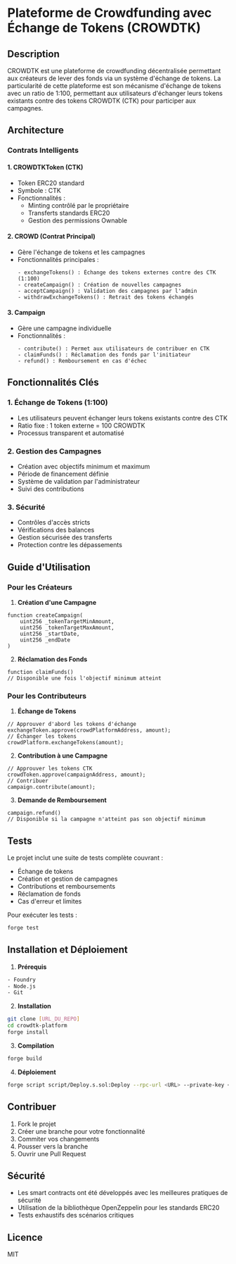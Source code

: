 # Plateforme de Crowdfunding avec Échange de Tokens (CROWDTK)

## Description

CROWDTK est une plateforme de crowdfunding décentralisée permettant aux créateurs de lever des fonds via un système d'échange de tokens. La particularité de cette plateforme est son mécanisme d'échange de tokens avec un ratio de 1:100, permettant aux utilisateurs d'échanger leurs tokens existants contre des tokens CROWDTK (CTK) pour participer aux campagnes.

## Architecture

### Contrats Intelligents

#### 1. CROWDTKToken (CTK)

- Token ERC20 standard
- Symbole : CTK
- Fonctionnalités :
  - Minting contrôlé par le propriétaire
  - Transferts standards ERC20
  - Gestion des permissions Ownable

#### 2. CROWD (Contrat Principal)

- Gère l'échange de tokens et les campagnes
- Fonctionnalités principales :
  ```solidity
  - exchangeTokens() : Échange des tokens externes contre des CTK (1:100)
  - createCampaign() : Création de nouvelles campagnes
  - acceptCampaign() : Validation des campagnes par l'admin
  - withdrawExchangeTokens() : Retrait des tokens échangés
  ```

#### 3. Campaign

- Gère une campagne individuelle
- Fonctionnalités :
  ```solidity
  - contribute() : Permet aux utilisateurs de contribuer en CTK
  - claimFunds() : Réclamation des fonds par l'initiateur
  - refund() : Remboursement en cas d'échec
  ```

## Fonctionnalités Clés

### 1. Échange de Tokens (1:100)

- Les utilisateurs peuvent échanger leurs tokens existants contre des CTK
- Ratio fixe : 1 token externe = 100 CROWDTK
- Processus transparent et automatisé

### 2. Gestion des Campagnes

- Création avec objectifs minimum et maximum
- Période de financement définie
- Système de validation par l'administrateur
- Suivi des contributions

### 3. Sécurité

- Contrôles d'accès stricts
- Vérifications des balances
- Gestion sécurisée des transferts
- Protection contre les dépassements

## Guide d'Utilisation

### Pour les Créateurs

1. **Création d'une Campagne**

```solidity
function createCampaign(
    uint256 _tokenTargetMinAmount,
    uint256 _tokenTargetMaxAmount,
    uint256 _startDate,
    uint256 _endDate
)
```

2. **Réclamation des Fonds**

```solidity
function claimFunds()
// Disponible une fois l'objectif minimum atteint
```

### Pour les Contributeurs

1. **Échange de Tokens**

```solidity
// Approuver d'abord les tokens d'échange
exchangeToken.approve(crowdPlatformAddress, amount);
// Échanger les tokens
crowdPlatform.exchangeTokens(amount);
```

2. **Contribution à une Campagne**

```solidity
// Approuver les tokens CTK
crowdToken.approve(campaignAddress, amount);
// Contribuer
campaign.contribute(amount);
```

3. **Demande de Remboursement**

```solidity
campaign.refund()
// Disponible si la campagne n'atteint pas son objectif minimum
```

## Tests

Le projet inclut une suite de tests complète couvrant :

- Échange de tokens
- Création et gestion de campagnes
- Contributions et remboursements
- Réclamation de fonds
- Cas d'erreur et limites

Pour exécuter les tests :

```bash
forge test
```

## Installation et Déploiement

1. **Prérequis**

```bash
- Foundry
- Node.js
- Git
```

2. **Installation**

```bash
git clone [URL_DU_REPO]
cd crowdtk-platform
forge install
```

3. **Compilation**

```bash
forge build
```

4. **Déploiement**

```bash
forge script script/Deploy.s.sol:Deploy --rpc-url <URL> --private-key <KEY>
```

## Contribuer

1. Fork le projet
2. Créer une branche pour votre fonctionnalité
3. Commiter vos changements
4. Pousser vers la branche
5. Ouvrir une Pull Request

## Sécurité

- Les smart contracts ont été développés avec les meilleures pratiques de sécurité
- Utilisation de la bibliothèque OpenZeppelin pour les standards ERC20
- Tests exhaustifs des scénarios critiques

## Licence

MIT
